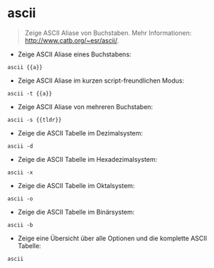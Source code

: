 # ascii

> Zeige ASCII Aliase von Buchstaben.
> Mehr Informationen: <http://www.catb.org/~esr/ascii/>.

- Zeige ASCII Aliase eines Buchstabens:

`ascii {{a}}`

- Zeige ASCII Aliase im kurzen script-freundlichen Modus:

`ascii -t {{a}}`

- Zeige ASCII Aliase von mehreren Buchstaben:

`ascii -s {{tldr}}`

- Zeige die ASCII Tabelle im Dezimalsystem:

`ascii -d`

- Zeige die ASCII Tabelle im Hexadezimalsystem:

`ascii -x`

- Zeige die ASCII Tabelle im Oktalsystem:

`ascii -o`

- Zeige die ASCII Tabelle im Binärsystem:

`ascii -b`

- Zeige eine Übersicht über alle Optionen und die komplette ASCII Tabelle:

`ascii`
